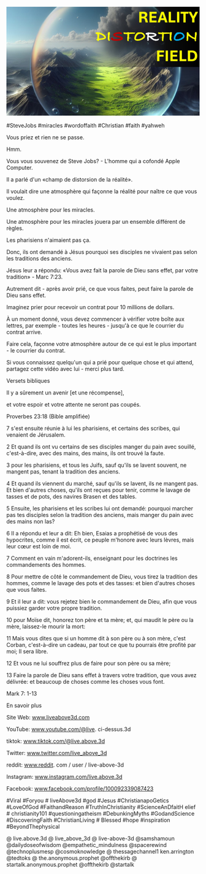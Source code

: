 ![Video cover image](../cover.jpg "cover photo")

#SteveJobs #miracles #wordoffaith #Christian #faith #yahweh

Vous priez et rien ne se passe.

Hmm.

Vous vous souvenez de Steve Jobs? - L'homme qui a cofondé Apple Computer.

Il a parlé d'un «champ de distorsion de la réalité».

Il voulait dire une atmosphère qui façonne la réalité pour naître ce que vous voulez.

Une atmosphère pour les miracles.

Une atmosphère pour les miracles jouera par un ensemble différent de règles.

Les pharisiens n'aimaient pas ça.

Donc, ils ont demandé à Jésus pourquoi ses disciples ne vivaient pas selon les traditions des anciens.

Jésus leur a répondu: «Vous avez fait la parole de Dieu sans effet, par votre tradition» - Marc 7:23.

Autrement dit - après avoir prié, ce que vous faites, peut faire la parole de Dieu sans effet.

Imaginez prier pour recevoir un contrat pour 10 millions de dollars.

À un moment donné, vous devez commencer à vérifier votre boîte aux lettres, par exemple - toutes les heures - jusqu'à ce que le courrier du contrat arrive.

Faire cela, façonne votre atmosphère autour de ce qui est le plus important - le courrier du contrat.

Si vous connaissez quelqu'un qui a prié pour quelque chose et qui attend, partagez cette vidéo avec lui - merci plus tard.

Versets bibliques

Il y a sûrement un avenir [et une récompense],

et votre espoir et votre attente ne seront pas coupés.

Proverbes 23:18 (Bible amplifiée)

7 s'est ensuite réunie à lui les pharisiens, et certains des scribes, qui venaient de Jérusalem.

2 Et quand ils ont vu certains de ses disciples manger du pain avec souillé, c'est-à-dire, avec des mains, des mains, ils ont trouvé la faute.

3 pour les pharisiens, et tous les Juifs, sauf qu'ils se lavent souvent, ne mangent pas, tenant la tradition des anciens.

4 Et quand ils viennent du marché, sauf qu'ils se lavent, ils ne mangent pas. Et bien d'autres choses, qu'ils ont reçues pour tenir, comme le lavage de tasses et de pots, des navires Brasen et des tables.

5 Ensuite, les pharisiens et les scribes lui ont demandé: pourquoi marcher pas tes disciples selon la tradition des anciens, mais manger du pain avec des mains non las?

6 Il a répondu et leur a dit: Eh bien, Esaias a prophétisé de vous des hypocrites, comme il est écrit, ce peuple m'honore avec leurs lèvres, mais leur cœur est loin de moi.

7 Comment en vain m'adorent-ils, enseignant pour les doctrines les commandements des hommes.

8 Pour mettre de côté le commandement de Dieu, vous tirez la tradition des hommes, comme le lavage des pots et des tasses: et bien d'autres choses que vous faites.

9 Et il leur a dit: vous rejetez bien le commandement de Dieu, afin que vous puissiez garder votre propre tradition.

10 pour Moïse dit, honorez ton père et ta mère; et, qui maudit le père ou la mère, laissez-le mourir la mort:

11 Mais vous dites que si un homme dit à son père ou à son mère, c'est Corban, c'est-à-dire un cadeau, par tout ce que tu pourrais être profité par moi; Il sera libre.

12 Et vous ne lui souffrez plus de faire pour son père ou sa mère;

13 Faire la parole de Dieu sans effet à travers votre tradition, que vous avez délivrée: et beaucoup de choses comme les choses vous font.

Mark 7: 1-13

En savoir plus

Site Web: www.liveabove3d.com

YouTube: www.youtube.com/@live. ci-dessus.3d

tiktok: www.tiktok.com/@live.above.3d

Twitter: www.twitter.com/live_above_3d

reddit: www.reddit. com / user / live-above-3d

Instagram: www.instagram.com/live.above.3d

Facebook: www.facebook.com/profile/100092339087423

  #Viral #Foryou # liveAbove3d #god #Jesus #ChristianapoGetics #LoveOfGod #FaithandReason #TruthInChristianity #ScienceAnDfaitH elief # christianity101 #questioningatheism #DebunkingMyths #GodandScience #DiscoveringFaith #ChristianLiving # Blessed #hope #inspiration #BeyondThephysical

@ live.above.3d @ live_above_3d @ live-above-3d @samshamoun @dailydoseofwisdom @empathetic_mindulness @spacerewind @technoplusmesp @cosmoknowledge @ thessagechannel1 ken.arrington @tedtoks @ the.anonymous.prophet @offthekirb @ startalk.anonymous.prophet @offthekirb @startalk